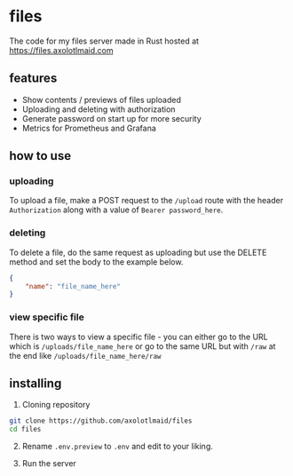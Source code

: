 # files
The code for my files server made in Rust hosted at https://files.axolotlmaid.com

## features
- Show contents / previews of files uploaded
- Uploading and deleting with authorization
- Generate password on start up for more security
- Metrics for Prometheus and Grafana

## how to use
### uploading
To upload a file, make a POST request to the `/upload` route with the header `Authorization` along with a value of `Bearer password_here`.

### deleting
To delete a file, do the same request as uploading but use the DELETE method and set the body to the example below.

```json
{
    "name": "file_name_here"
}
```

### view specific file
There is two ways to view a specific file - you can either go to the URL which is `/uploads/file_name_here` or go to the same URL but with `/raw` at the end like `/uploads/file_name_here/raw`

## installing
1. Cloning repository
```bash
git clone https://github.com/axolotlmaid/files
cd files
```

2. Rename `.env.preview` to `.env` and edit to your liking.

3. Run the server